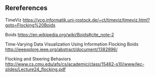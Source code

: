 ## Rereferences

TimeViz https://vcg.informatik.uni-rostock.de/~ct/timeviz/timeviz.html?goto=Flocking%20Boids

Boids https://en.wikipedia.org/wiki/Boids#cite_note-2

Time-Varying Data Visualization Using Information Flocking Boids http://ieeexplore.ieee.org/abstract/document/1382896/

Flocking and Steering Behaviors http://www.cs.cmu.edu/afs/cs/academic/class/15462-s10/www/lec-slides/Lecture24_flocking.pdf
